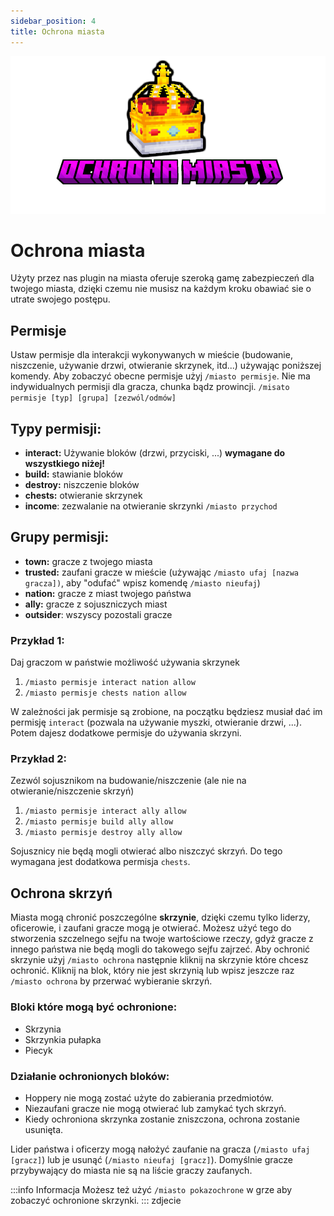 ```yaml
---
sidebar_position: 4
title: Ochrona miasta
---
```


![Ochrona miasta](./img/ochronamiasta.png)
# Ochrona miasta
Użyty przez nas plugin na miasta oferuje szeroką gamę zabezpieczeń dla twojego miasta, dzięki czemu nie musisz na każdym kroku obawiać sie o utrate swojego postępu.

## Permisje
Ustaw permisje dla interakcji wykonywanych w mieście (budowanie, niszczenie, używanie drzwi, otwieranie skrzynek, itd...) używając poniższej komendy. Aby zobaczyć obecne permisje użyj `/miasto permisje`. Nie ma indywidualnych permisji dla gracza, chunka bądz prowincji.
`/misato permisje [typ] [grupa] [zezwól/odmów]`
## Typy permisji:
- **interact:** Używanie bloków (drzwi, przyciski, ...) **wymagane do wszystkiego niżej!**
- **build:** stawianie bloków
- **destroy:** niszczenie bloków
- **chests:** otwieranie skrzynek
- **income**: zezwalanie na otwieranie skrzynki `/miasto przychod`
## Grupy permisji:
- **town:** gracze z twojego miasta
- **trusted:** zaufani gracze w mieście (używając `/miasto ufaj [nazwa gracza])`, aby "odufać" wpisz komendę `/miasto nieufaj`)
- **nation:** gracze z miast twojego państwa
- **ally:** gracze z sojuszniczych miast
- **outsider**: wszyscy pozostali gracze

### Przykład 1: 
Daj graczom w państwie możliwość używania skrzynek
1. `/miasto permisje interact nation allow`
2. `/miasto permisje chests nation allow`

W zależności jak permisje są zrobione, na początku będziesz musiał dać im permisję `interact` (pozwala na używanie myszki, otwieranie drzwi, ...). Potem dajesz dodatkowe permisje do używania skrzyni.

### Przykład 2: 
Zezwól sojusznikom na budowanie/niszczenie (ale nie na otwieranie/niszczenie skrzyń)
1. `/miasto permisje interact ally allow`
2. `/miasto permisje build ally allow`
3. `/miasto permisje destroy ally allow`

Sojusznicy nie będą mogli otwierać albo niszczyć skrzyń. Do tego wymagana jest dodatkowa permisja `chests`.

## Ochrona skrzyń
Miasta mogą chronić poszczególne **skrzynie**, dzięki czemu tylko liderzy, oficerowie, i zaufani gracze mogą je otwierać. Możesz użyć tego do stworzenia szczelnego sejfu na twoje wartościowe rzeczy, gdyż gracze z innego państwa nie będą mogli do takowego sejfu zajrzeć.
Aby ochronić skrzynie użyj `/miasto ochrona` następnie kliknij na skrzynie które chcesz ochronić. Kliknij na blok, który nie jest skrzynią lub wpisz jeszcze raz `/miasto ochrona` by przerwać wybieranie skrzyń. 

### Bloki które mogą być ochronione:
- Skrzynia
- Skrzynkia pułapka
- Piecyk

### Działanie ochronionych bloków:
- Hoppery nie mogą zostać użyte do zabierania przedmiotów.
- Niezaufani gracze nie mogą otwierać lub zamykać tych skrzyń.
- Kiedy ochroniona skrzynka zostanie zniszczona, ochrona zostanie usunięta.

Lider państwa i oficerzy mogą nałożyć zaufanie na gracza (`/miasto ufaj [gracz]`) lub je usunąć (`/miasto nieufaj [gracz]`). Domyślnie gracze przybywający do miasta nie są na liście graczy zaufanych.

:::info Informacja
Możesz też użyć `/miasto pokazochrone` w grze aby zobaczyć ochronione skrzynki.
:::
zdjecie





